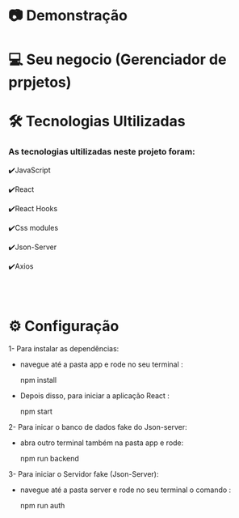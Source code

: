 # 📷 Demonstração


# 💻 Seu negocio (Gerenciador de prpjetos)

# 🛠 Tecnologias Ultilizadas

### As tecnologias ultilizadas neste projeto foram:

✔️JavaScript

✔️React

✔️React Hooks

✔️Css modules

✔️Json-Server

✔️Axios

<br><br>

# ⚙ Configuração

1- Para instalar as dependências:

- navegue até a pasta app e rode no seu terminal :

    npm install

- Depois disso, para iniciar a aplicação React :

    npm start

2- Para inicar o banco de dados fake do Json-server:

- abra outro terminal também na pasta app e rode:
    
    npm run backend

3- Para iniciar o Servidor fake (Json-Server):

- navegue até a pasta server e rode no seu terminal o comando :

    npm run auth





